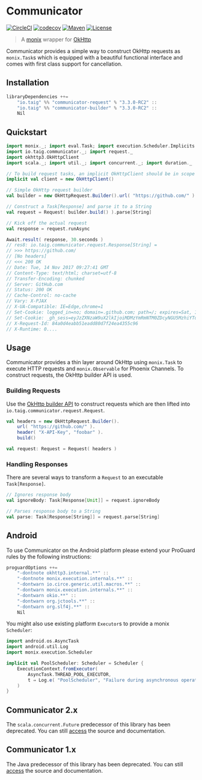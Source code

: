 # Communicator

[![CircleCI](https://circleci.com/gh/Taig/communicator/tree/master.svg?style=shield)](https://circleci.com/gh/Taig/communicator/tree/master)
[![codecov](https://codecov.io/gh/Taig/communicator/branch/master/graph/badge.svg)](https://codecov.io/gh/Taig/communicator)
[![Maven](https://img.shields.io/maven-central/v/io.taig/communicator_2.12.svg)](https://search.maven.org/#search%7Cgav%7C1%7Cg%3A%22io.taig%22%20AND%20a%3A%22communicator_2.12%22)
[![License](https://img.shields.io/badge/license-MIT-blue.svg)](https://raw.githubusercontent.com/Taig/Communicator/master/LICENSE)

> A [monix][1] wrapper for [OkHttp][2]

Communicator provides a simple way to construct OkHttp requests as `monix.Task`s which is equipped with a beautiful functional interface and comes with first class support for cancellation.

## Installation

```scala
libraryDependencies ++=
    "io.taig" %% "communicator-request" % "3.3.0-RC2" ::
    "io.taig" %% "communicator-builder" % "3.3.0-RC2" ::
    Nil
```

## Quickstart

```scala
import monix._; import eval.Task; import execution.Scheduler.Implicits.global
import io.taig.communicator._; import request._
import okhttp3.OkHttpClient
import scala._; import util._; import concurrent._; import duration._

// To build request tasks, an implicit OkHttpClient should be in scope
implicit val client = new OkHttpClient()

// Simple OkHttp request builder
val builder = new OkHttpRequest.Builder().url( "https://github.com/" )

// Construct a Task[Response] and parse it to a String
val request = Request( builder.build() ).parse[String]

// Kick off the actual request
val response = request.runAsync
```

```scala
Await.result( response, 30.seconds )
// res8: io.taig.communicator.request.Response[String] =
// >>> https://github.com/
// [No headers]
// <<< 200 OK
// Date: Tue, 14 Nov 2017 09:27:41 GMT
// Content-Type: text/html; charset=utf-8
// Transfer-Encoding: chunked
// Server: GitHub.com
// Status: 200 OK
// Cache-Control: no-cache
// Vary: X-PJAX
// X-UA-Compatible: IE=Edge,chrome=1
// Set-Cookie: logged_in=no; domain=.github.com; path=/; expires=Sat, 14 Nov 2037 09:27:41 -0000; secure; HttpOnly
// Set-Cookie: _gh_sess=eyJzZXNzaW9uX2lkIjoiMDMzYmRmNTM0ZDcyNGU5MzhiYTdhMWM0MzBiYzYxNzAiLCJsYXN0X3JlYWRfZnJvbV9yZXBsaWNhcyI6MTUxMDY1MTY2MTUzNCwiX2NzcmZfdG9rZW4iOiJQNUxOa1VRa1RQQjU5Q0lSUHp1dlpyck5yejF2VlpudzJQYVl1ZkNvL3ZJPSJ9--47c70efde18b0b5293011a1945e37703c2f62cc4; path=/; secure; HttpOnly
// X-Request-Id: 84a0d4eabb51eadd80d7f24ea4355c96
// X-Runtime: 0....
```

## Usage

Communicator provides a thin layer around OkHttp using `monix.Task` to execute HTTP requests and `monix.Observable` for Phoenix Channels. To construct requests, the OkHttp builder API is used.

### Building Requests

Use the [OkHttp builder API][2] to construct requests which are then lifted into `io.taig.communicator.request.Request`.

```scala
val headers = new OkHttpRequest.Builder().
    url( "https://github.com/" ).
    header( "X-API-Key", "foobar" ).
    build()

val request: Request = Request( headers )
```

### Handling Responses

There are several ways to transform a `Request` to an executable `Task[Response]`.

```scala
// Ignores response body
val ignoreBody: Task[Response[Unit]] = request.ignoreBody

// Parses response body to a String
val parse: Task[Response[String]] = request.parse[String]
```

## Android

To use Communicator on the Android platform please extend your ProGuard rules by the following instructions:

```scala
proguardOptions ++=
    "-dontnote okhttp3.internal.**" ::
    "-dontnote monix.execution.internals.**" ::
    "-dontwarn io.circe.generic.util.macros.**" ::
    "-dontwarn monix.execution.internals.**" ::
    "-dontwarn okio.**" ::
    "-dontwarn org.jctools.**" ::
    "-dontwarn org.slf4j.**" ::
    Nil
```

You might also use existing platform `Executor`s to provide a monix `Scheduler`:

```scala
import android.os.AsyncTask
import android.util.Log
import monix.execution.Scheduler

implicit val PoolScheduler: Scheduler = Scheduler {
    ExecutionContext.fromExecutor(
        AsyncTask.THREAD_POOL_EXECUTOR,
        t ⇒ Log.e( "PoolScheduler", "Failure during asynchronous operation", t )
    )
}
```

## Communicator 2.x

The `scala.concurrent.Future` predecessor of this library has been deprecated. You can still [access][3] the source and documentation.

## Communicator 1.x

The Java predecessor of this library has been deprecated. You can still [access][4] the source and documentation.

[1]: https://monix.io/
[2]: http://square.github.io/okhttp/
[3]: https://github.com/Taig/Communicator/tree/2.3.2
[4]: https://github.com/Taig/Communicator/tree/f820d08b1cc4d77083e384568ce89223e53ab693
